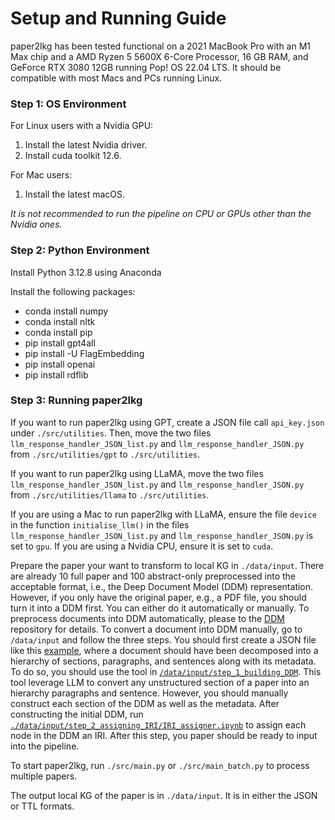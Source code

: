 # Setup and Running Guide

paper2lkg has been tested functional on a 2021 MacBook Pro with an M1 Max chip and a AMD Ryzen 5 5600X 6-Core Processor, 16 GB RAM, and GeForce RTX 3080 12GB running Pop! OS 22.04 LTS. It should be compatible with most Macs and PCs running Linux.

### Step 1: OS Environment

For Linux users with a Nvidia GPU:
1. Install the latest Nvidia driver.
2. Install cuda toolkit 12.6.

For Mac users:
1. Install the latest macOS.

*It is not recommended to run the pipeline on CPU or GPUs other than the Nvidia ones.*

### Step 2: Python Environment

Install Python 3.12.8 using Anaconda

Install the following packages:
- conda install numpy
- conda install nltk
- conda install pip
- pip install gpt4all
- pip install -U FlagEmbedding
- pip install openai
- pip install rdflib

### Step 3: Running paper2lkg

If you want to run paper2lkg using GPT, create a JSON file call `api_key.json` under `./src/utilities`. Then, move the two files `llm_response_handler_JSON_list.py` and `llm_response_handler_JSON.py` from `./src/utilities/gpt` to `./src/utilities`.

If you want to run paper2lkg using LLaMA, move the two files `llm_response_handler_JSON_list.py` and `llm_response_handler_JSON.py` from `./src/utilities/llama` to `./src/utilities`.

If you are using a Mac to run paper2lkg with LLaMA, ensure the file `device` in the function `initialise_llm()` in the files `llm_response_handler_JSON_list.py` and `llm_response_handler_JSON.py` is set to `gpu`. If you are using a Nvidia CPU, ensure it is set to `cuda`.

Prepare the paper your want to transform to local KG in `./data/input`. There are already 10 full paper and 100 abstract-only preprocessed into the acceptable format, i.e., the Deep Document Model (DDM) representation. However, if you only have the original paper, e.g., a PDF file, you should turn it into a DDM first. You can either do it automatically or manually. To preprocess documents into DDM automatically, please to the [DDM](https://github.com/KGCP/DDM) repository for details. To convert a document into DDM manually, go to `/data/input` and follow the three steps. You should first create a JSON file like this [example](./data/input/step_2_assigning_IRI/format_example.json), where a document should have been decomposed into a hierarchy of sections, paragraphs, and sentences along with its metadata. To do so, you should use the tool in [`/data/input/step_1_building_DDM`](./data/input/step_1_building_DDM/). This tool leverage LLM to convert any unstructured section of a paper into an hierarchy paragraphs and sentence. However, you should manually construct each section of the DDM as well as the metadata. After constructing the initial DDM, run [`./data/input/step_2_assigning_IRI/IRI_assigner.ipynb`](./data/input/step_2_assigning_IRI/IRI_assigner.ipynb) to assign each node in the DDM an IRI. After this step, you paper should be ready to input into the pipeline.

To start paper2lkg, run `./src/main.py` or `./src/main_batch.py` to process multiple papers.

The output local KG of the paper is in `./data/input`. It is in either the JSON or TTL formats.